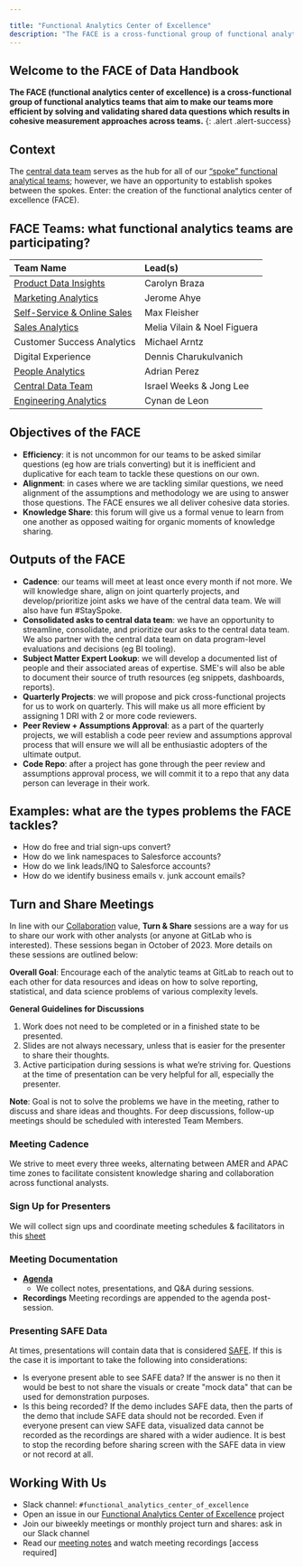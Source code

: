 ```yaml
---

title: "Functional Analytics Center of Excellence"
description: "The FACE is a cross-functional group of functional analytics teams that aim to make our teams more efficient by solving and validating shared data questions which results in cohesive measurement approaches across teams."
---
```


## Welcome to the FACE of Data Handbook

**The FACE (functional analytics center of excellence) is a cross-functional group of functional analytics teams that aim to make our teams more efficient by solving and validating shared data questions which results in cohesive measurement approaches across teams.**
{: .alert .alert-success}

## Context

The [central data team](/handbook/business-technology/data-team/) serves as the hub for all of our [“spoke” functional analytical teams](/handbook/business-technology/data-team/#how-data-works-at-gitlab); however, we have an opportunity to establish spokes between the spokes. Enter: the creation of the functional analytics center of excellence (FACE).

## FACE Teams: what functional analytics teams are participating?

|  **Team Name** | **Lead(s)** |
| :--------------- | :----------------- |
| [Product Data Insights](/handbook/product/product-analysis/) | Carolyn Braza |
| [Marketing Analytics](/handbook/marketing/strategy-performance/) | Jerome Ahye |
| [Self-Service & Online Sales](/handbook/sales/self-service/) | Max Fleisher |
| [Sales Analytics](/handbook/sales/field-operations/sales-strategy/) | Melia Vilain & Noel Figuera |
| Customer Success Analytics | Michael Arntz |
| Digital Experience | Dennis Charukulvanich  |
| [People Analytics](/handbook/people-group/people-ops-tech-analytics/people-analytics/) | Adrian Perez |
| [Central Data Team](/handbook/business-technology/data-team/) | Israel Weeks & Jong Lee |
| [Engineering Analytics](/handbook/engineering/quality/engineering-analytics/) | Cynan de Leon |

## Objectives of the FACE

- **Efficiency**: it is not uncommon for our teams to be asked similar questions (eg how are trials converting) but it is inefficient and duplicative for each team to tackle these questions on our own.
- **Alignment**: in cases where we are tackling similar questions, we need alignment of the assumptions and methodology we are using to answer those questions. The FACE ensures we all deliver cohesive data stories.
- **Knowledge Share**: this forum will give us a formal venue to learn from one another as opposed waiting for organic moments of knowledge sharing.

## Outputs of the FACE

- **Cadence**: our teams will meet at least once every month if not more. We will knowledge share, align on joint quarterly projects, and develop/prioritize joint asks we have of the central data team. We will also have fun #StaySpoke.
- **Consolidated asks to central data team**: we have an opportunity to streamline, consolidate, and prioritize our asks to the central data team. We also partner with the central data team on data program-level evaluations and decisions (eg BI tooling).
- **Subject Matter Expert Lookup**: we will develop a documented list of people and their associated areas of expertise. SME's will also be able to document their source of truth resources (eg snippets, dashboards, reports).
- **Quarterly Projects**: we will propose and pick cross-functional projects for us to work on quarterly. This will make us all more efficient by assigning 1 DRI with 2 or more code reviewers.
- **Peer Review + Assumptions Approval**: as a part of the quarterly projects, we will establish a code peer review and assumptions approval process that will ensure we will all be enthusiastic adopters of the ultimate output.
- **Code Repo**: after a project has gone through the peer review and assumptions approval process, we will commit it to a repo that any data person can leverage in their work.

## Examples: what are the types problems the FACE tackles?

- How do free and trial sign-ups convert?
- How do we link namespaces to Salesforce accounts?
- How do we link leads/INQ to Salesforce accounts?
- How do we identify business emails v. junk account emails?

## Turn and Share Meetings

In line with our [Collaboration](https://handbook.gitlab.com/handbook/values/#collaboration) value, **Turn & Share** sessions are a way for us to share our work with other analysts (or anyone at GitLab who is interested). These sessions began in October of 2023. More details on these sessions are outlined below:

**Overall Goal**: Encourage each of the analytic teams at GitLab to reach out to each other for data resources and ideas on how to solve reporting, statistical, and data science problems of various complexity levels.

**General Guidelines for Discussions**
1. Work does not need to be completed or in a finished state to be presented.
2. Slides are not always necessary, unless that is easier for the presenter to share their thoughts.
3. Active participation during sessions is what we’re striving for. Questions at the time of presentation can be very helpful for all, especially the presenter.

**Note**: Goal is not to solve the problems we have in the meeting, rather to discuss and share ideas and thoughts. For deep discussions, follow-up meetings should be scheduled with interested Team Members.

### Meeting Cadence

We strive to meet every three weeks, alternating between AMER and APAC time zones to facilitate consistent knowledge sharing and collaboration across functional analysts.

### Sign Up for Presenters

We will collect sign ups and coordinate meeting schedules & facilitators in this [sheet](https://docs.google.com/spreadsheets/d/1L1oFCzmjUT6HWi1DNOa31WISqVfHOMXp924e__Ao4Pg/edit#gid=1615918759)

### Meeting Documentation

- **[Agenda](https://docs.google.com/document/d/1H1AI-rwcubZ2UYuf8JGUiMUb7gLoeDXuPQ6Kmfyc2iE/edit#heading=h.2e7gftq6eevx)**
  - We collect notes, presentations, and Q&A during sessions.
- **Recordings** Meeting recordings are appended to the agenda post-session.

### Presenting SAFE Data

At times, presentations will contain data that is considered [SAFE](https://handbook.gitlab.com/handbook/legal/safe-framework/#safe). If this is the case it is important to take the following into considerations:

- Is everyone present able to see SAFE data? If the answer is no then it would be best to not share the visuals or create "mock data" that can be used for demonstration purposes.
- Is this being recorded? If the demo includes SAFE data, then the parts of the demo that include SAFE data should not be recorded. Even if everyone present can view SAFE data, visualized data cannot be recorded as the recordings are shared with a wider audience. It is best to stop the recording before sharing screen with the SAFE data in view or not record at all.

## Working With Us

- Slack channel: `#functional_analytics_center_of_excellence`
- Open an issue in our [Functional Analytics Center of Excellence](https://gitlab.com/gitlab-data/functional-analytics-center-of-excellence/) project
- Join our biweekly meetings or monthly project turn and shares: ask in our Slack channel
- Read our [meeting notes](https://docs.google.com/document/d/1fQ8zO1t4q_YkwatAlfSleFIG5iugQhx3pOiTxqCs4kk/edit?usp=sharing) and watch meeting recordings [access required]

